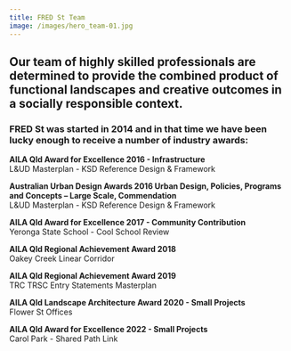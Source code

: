 ```yaml
---
title: FRED St Team
image: /images/hero_team-01.jpg
---
```


## Our team of highly skilled professionals are determined to provide the combined product of functional landscapes and creative outcomes in a socially responsible context.

### FRED St was started in 2014 and in that time we have been lucky enough to receive a number of industry awards:

**AILA Qld Award for Excellence 2016 - Infrastructure**
<br>L&UD Masterplan - KSD Reference Design & Framework

**Australian Urban Design Awards 2016 Urban Design, Policies, Programs and Concepts – Large Scale, Commendation**
<br>L&UD Masterplan - KSD Reference Design & Framework

**AILA Qld Award for Excellence 2017 - Community Contribution**
<br>Yeronga State School - Cool School Review

**AILA Qld Regional Achievement Award 2018**
<br>Oakey Creek Linear Corridor

**AILA Qld Regional Achievement Award 2019**
<br>TRC TRSC Entry Statements Masterplan

**AILA Qld Landscape Architecture Award 2020 - Small Projects**
<br>Flower St Offices

**AILA Qld Award for Excellence 2022 - Small Projects**
<br>Carol Park - Shared Path Link
